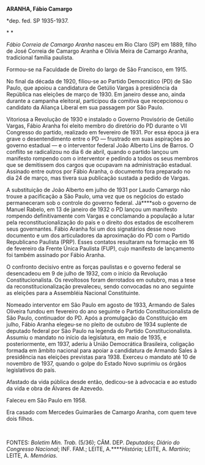 **ARANHA, Fábio Camargo**

\*dep. fed. SP 1935-1937.

* *

*Fábio Correia de Camargo Aranha* nasceu em Rio Claro (SP) em 1889,
filho de José Correia de Camargo Aranha e Olívia Meira de Camargo
Aranha, tradicional família paulista.

Formou-se na Faculdade de Direito do largo de São Francisco, em 1915.

No final da década de 1920, filiou-se ao Partido Democrático (PD) de São
Paulo, que apoiou a candidatura de Getúlio Vargas à presidência da
República nas eleições de março de 1930. Em janeiro desse ano, ainda
durante a campanha eleitoral, participou da comitiva que recepcionou o
candidato da Aliança Liberal em sua passagem por São Paulo.

Vitoriosa a Revolução de 1930 e instalado o Governo Provisório de
Getúlio Vargas, Fábio Aranha foi eleito membro do diretório do PD
durante o VII Congresso do partido, realizado em fevereiro de 1931. Por
essa época já era grave o desentendimento entre o PD — frustrado em suas
aspirações ao governo estadual — e o interventor federal João Alberto
Lins de Barros. O conflito se radicalizou no dia 6 de abril, quando o
partido lançou um manifesto rompendo com o interventor e pedindo a todos
os seus membros que se demitissem dos cargos que ocupavam na
administração estadual. Assinado entre outros por Fábio Aranha, o
documento fora preparado no dia 24 de março, mas tivera sua publicação
sustada a pedido de Vargas.

A substituição de João Alberto em julho de 1931 por Laudo Camargo não
trouxe a pacificação a São Paulo, uma vez que os negócios do estado
permaneceram sob o controle do governo federal. Já****sob o governo de
Manuel Rabelo, em 13 de janeiro de 1932 o PD lançou um manifesto
rompendo definitivamente com Vargas e conclamando a população a lutar
pela reconstitucionalização do país e o direito dos estados de
escolherem seus governantes. Fábio Aranha foi um dos signatários desse
novo documento e um dos articuladores da aproximação do PD com o Partido
Republicano Paulista (PRP). Esses contatos resultaram na formação em 16
de fevereiro da Frente Única Paulista (FUP), cujo manifesto de
lançamento foi também assinado por Fábio Aranha.

O confronto decisivo entre as forças paulistas e o governo federal se
desencadeou em 9 de julho de 1932, com o início da Revolução
Constitucionalista. Os revoltosos foram derrotados em outubro, mas a
tese da reconstitucionalização prevaleceu, sendo convocadas no ano
seguinte as eleições para a Assembléia Nacional Constituinte.

Nomeado interventor em São Paulo em agosto de 1933, Armando de Sales
Oliveira fundou em fevereiro do ano seguinte o Partido
Constitucionalista de São Paulo, continuador do PD. Após a promulgação
da Constituição em julho, Fábio Aranha elegeu-se no pleito de outubro de
1934 suplente de deputado federal por São Paulo na legenda do Partido
Constitucionalista. Assumiu o mandato no início da legislatura, em maio
de 1935, e posteriormente, em 1937, aderiu à União Democrática
Brasileira, coligação formada em âmbito nacional para apoiar a
candidatura de Armando Sales à presidência nas eleições previstas para
1938. Exerceu o mandato até 10 de novembro de 1937, quando o golpe do
Estado Novo suprimiu os órgãos legislativos do país.

Afastado da vida pública desde então, dedicou-se à advocacia e ao estudo
da vida e obra de Álvares de Azevedo.

Faleceu em São Paulo em 1958.

Era casado com Mercedes Guimarães de Camargo Aranha, com quem teve dois
filhos.

 

FONTES: *Boletim Min. Trab.* (5/36); CÂM. DEP. *Deputados*; *Diário do
Congresso Nacional*; INF. FAM.; LEITE, A.*****História*; LEITE, A.
*Martírio*; LEITE, A. *Memórias*.

 
